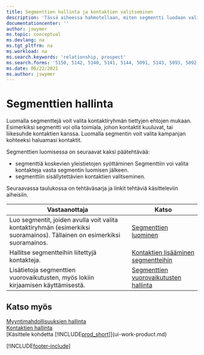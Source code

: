 ```yaml
---
title: Segmenttien hallinta ja kontaktien valitseminen
description: 'Tässä aiheessa hahmotellaan, miten segmentti luodaan valitsemalla kontaktiryhmä tiettyjen ehtojen mukaisesti, jotta segmentti voidaan kohdistaa myöhemmin kampanjaan.'
documentationcenter: ''
author: jswymer
ms.topic: conceptual
ms.devlang: na
ms.tgt_pltfrm: na
ms.workload: na
ms.search.keywords: 'relationship, prospect'
ms.search.forms: '5150, 5142, 5140, 5141, 5144, 5091, 5143, 5093, 5092'
ms.date: 06/22/2021
ms.author: jswymer
---
```

# <a name="managing-segments"></a>Segmenttien hallinta
Luomalla segmenttejä voit valita kontaktiryhmän tiettyjen ehtojen mukaan. Esimerkiksi segmentti voi olla toimiala, johon kontaktit kuuluvat, tai liikesuhde kontaktien kanssa. Luomalla segmentin voit valita kampanjan kohteeksi haluamasi kontaktit.

Segmenttien luomisessa on seuraavat kaksi päätehtävää:

* segmenttiä koskevien yleistietojen syöttäminen Segmenttiin voi valita kontakteja vasta segmentin luomisen jälkeen.
* segmenttiin sisällytettävien kontaktien valitseminen.

Seuraavassa taulukossa on tehtäväsarja ja linkit tehtäviä käsitteleviin aiheisiin.

| Vastaanottaja | Katso |
| --- | --- |
| Luo segmentit, joiden avulla voit valita kontaktiryhmän (esimerkiksi suoramainos). Tällainen on esimerkiksi suoramainos. |[Segmenttien luominen](marketing-how-create-segment.md) |
| Hallitse segmentteihin liitettyjä kontakteja. |[Kontaktien lisääminen segmentteihin](marketing-add-contact-segment.md) |
| Lisätietoja segmenttien vuorovaikutusten, myös lokiin kirjaamisen käyttämisestä. |[Segmenttien vuorovaikutusten hallinta](marketing-interaction-segments.md) |

## <a name="see-also"></a>Katso myös
[Myyntimahdollisuuksien hallinta](marketing-manage-sales-opportunities.md)  
[Kontaktien hallinta](marketing-contacts.md)  
[Käsittele kohdetta [!INCLUDE[prod_short](includes/prod_short.md)]](ui-work-product.md)


[!INCLUDE[footer-include](includes/footer-banner.md)]
